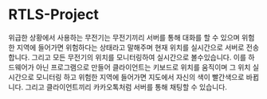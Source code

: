 # RTLS-Project
위급한 상황에서 사용하는 무전기는 무전기끼리 서버를 통해 대화를 할 수 있으며 위험한 지역에 들어가면 위험하다는 상태라고 말해주며 현재 위치를 실시간으로 서버로 전송합니다. 그리고 모든 무전기의 위치를 모니터링하여 실시간으로 볼수있습니다.
이를 하드웨어가 아닌 프로그램으로 만들어 클라이언트는 키보드로 위치를 움직이며 그 위치 실시간으로 모니터링 하고 위험한 지역에 들어가면 지도에서 자신의 색이 빨간색으로 바뀝니다.
그리고 클라이언트끼리 카카오톡처럼 서버를 통해 채팅할 수 있습니다.
